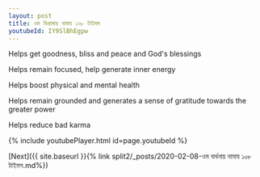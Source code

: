 ```yaml
---
layout: post
title: ওম ভিরামায় নামায ১০৮ টাইমস
youtubeId: IY9SlBhEgpw
---
```

 
 
Helps get goodness, bliss and peace and God's blessings
 
Helps remain focused, help generate inner energy 
 
Helps boost physical and mental health 
 
Helps remain grounded and generates a sense of gratitude towards the greater power 
 
Helps reduce bad karma
 
 
 
 


{% include youtubePlayer.html id=page.youtubeId %}
 
[Next]({{ site.baseurl }}{% link  split2/_posts/2020-02-08-ওম বার্ধনায় নামায ১০৮ টাইমস.md%})
 
